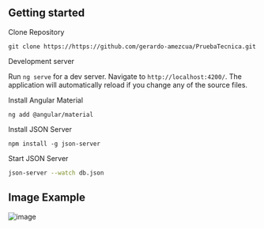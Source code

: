 ## Getting started

Clone Repository

```
git clone https://https://github.com/gerardo-amezcua/PruebaTecnica.git
```
Development server

Run `ng serve` for a dev server. Navigate to `http://localhost:4200/`. The application will automatically reload if you change any of the source files.

Install Angular Material 

```
ng add @angular/material
```

Install JSON Server 

```
npm install -g json-server
```

Start JSON Server

```bash
json-server --watch db.json
```

## Image Example

![image](https://user-images.githubusercontent.com/38380584/177210637-6df6e9c9-7b01-43c4-b573-4878927a5021.png)

